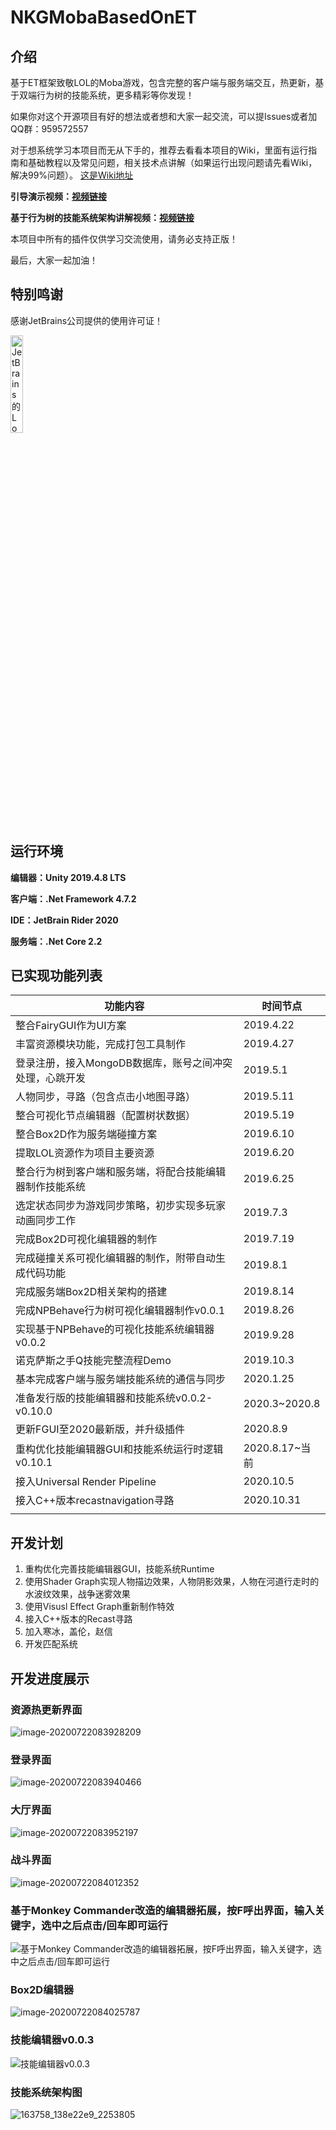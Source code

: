# NKGMobaBasedOnET

## 介绍
基于ET框架致敬LOL的Moba游戏，包含完整的客户端与服务端交互，热更新，基于双端行为树的技能系统，更多精彩等你发现！

如果你对这个开源项目有好的想法或者想和大家一起交流，可以提Issues或者加QQ群：959572557

对于想系统学习本项目而无从下手的，推荐去看看本项目的Wiki，里面有运行指南和基础教程以及常见问题，相关技术点讲解（如果运行出现问题请先看Wiki，解决99%问题）。
[这是Wiki地址](https://gitee.com/NKG_admin/NKGMobaBasedOnET/wikis)

**引导演示视频：[视频链接](https://www.bilibili.com/video/av74833675)** 

**基于行为树的技能系统架构讲解视频：[视频链接](https://www.bilibili.com/video/av85318986)** 

本项目中所有的插件仅供学习交流使用，请务必支持正版！

最后，大家一起加油！



## 特别鸣谢

感谢JetBrains公司提供的使用许可证！

<p><a href="https://www.jetbrains.com/?from=NKGMobaBasedOnET ">
<img src="https://images.gitee.com/uploads/images/2020/0722/084147_cc1c0a4a_2253805.png" alt="JetBrains的Logo" width="20%" height="20%"></a></p>


## 运行环境

 **编辑器：Unity 2019.4.8 LTS** 

 **客户端：.Net Framework 4.7.2** 

 **IDE：JetBrain Rider 2020**

 **服务端：.Net Core 2.2** 

## 已实现功能列表


| 功能内容                                                 | 时间节点       |
| -------------------------------------------------------- | -------------- |
| 整合FairyGUI作为UI方案                                   | 2019.4.22      |
| 丰富资源模块功能，完成打包工具制作                       | 2019.4.27      |
| 登录注册，接入MongoDB数据库，账号之间冲突处理，心跳开发  | 2019.5.1       |
| 人物同步，寻路（包含点击小地图寻路）                     | 2019.5.11      |
| 整合可视化节点编辑器（配置树状数据）                     | 2019.5.19      |
| 整合Box2D作为服务端碰撞方案                              | 2019.6.10      |
| 提取LOL资源作为项目主要资源                              | 2019.6.20      |
| 整合行为树到客户端和服务端，将配合技能编辑器制作技能系统 | 2019.6.25      |
| 选定状态同步为游戏同步策略，初步实现多玩家动画同步工作   | 2019.7.3       |
| 完成Box2D可视化编辑器的制作                              | 2019.7.19      |
| 完成碰撞关系可视化编辑器的制作，附带自动生成代码功能     | 2019.8.1       |
| 完成服务端Box2D相关架构的搭建                            | 2019.8.14      |
| 完成NPBehave行为树可视化编辑器制作v0.0.1                 | 2019.8.26      |
| 实现基于NPBehave的可视化技能系统编辑器v0.0.2             | 2019.9.28      |
| 诺克萨斯之手Q技能完整流程Demo                            | 2019.10.3      |
| 基本完成客户端与服务端技能系统的通信与同步               | 2020.1.25      |
| 准备发行版的技能编辑器和技能系统v0.0.2-v0.10.0           | 2020.3~2020.8  |
| 更新FGUI至2020最新版，并升级插件                         | 2020.8.9       |
| 重构优化技能编辑器GUI和技能系统运行时逻辑v0.10.1         | 2020.8.17~当前 |
| 接入Universal Render Pipeline                            | 2020.10.5      |
| 接入C++版本recastnavigation寻路                          | 2020.10.31     |
|                                                          |                |

## 开发计划

1. 重构优化完善技能编辑器GUI，技能系统Runtime
2. 使用Shader Graph实现人物描边效果，人物阴影效果，人物在河道行走时的水波纹效果，战争迷雾效果
3. 使用Visusl Effect Graph重新制作特效
4. 接入C++版本的Recast寻路
5. 加入寒冰，盖伦，赵信
6. 开发匹配系统



## 开发进度展示
### 资源热更新界面

![image-20200722083928209](https://images.gitee.com/uploads/images/2020/0722/084147_fc1f9a7c_2253805.png)
### 登录界面

![image-20200722083940466](https://images.gitee.com/uploads/images/2020/0722/084147_70475065_2253805.png)
### 大厅界面

![image-20200722083952197](https://images.gitee.com/uploads/images/2020/0722/084147_e41d6ac7_2253805.png)
### 战斗界面

![image-20200722084012352](https://images.gitee.com/uploads/images/2020/0722/084147_079e755b_2253805.png)
### 基于Monkey Commander改造的编辑器拓展，按F呼出界面，输入关键字，选中之后点击/回车即可运行

![基于Monkey Commander改造的编辑器拓展，按F呼出界面，输入关键字，选中之后点击/回车即可运行](https://images.gitee.com/uploads/images/2020/1029/194658_b5dee162_2253805.png "QQ截图20201029192331.png")
### Box2D编辑器

![image-20200722084025787](https://images.gitee.com/uploads/images/2020/0722/084147_be3e8764_2253805.png)
### 技能编辑器v0.0.3

![技能编辑器v0.0.3](https://images.gitee.com/uploads/images/2020/1002/235719_dd64d0a5_2253805.png "QQ截图20201002234438.png")
### 技能系统架构图

![163758_138e22e9_2253805](https://images.gitee.com/uploads/images/2020/0722/084148_1f2eb6b1_2253805.png)